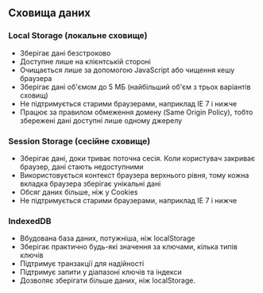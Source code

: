## Сховища даних

### Local Storage (локальне сховище)

-   Зберігає дані безстроково
-   Доступне лише на клієнтській стороні
-   Очищається лише за допомогою JavaScript або чищення кешу браузера
-   Зберігає дані об'ємом до 5 МБ (найбільший об'єм з трьох варіантів сховищ)
-   Не підтримується старими браузерами, наприклад IE 7 і нижче
-   Працює за правилом обмеження домену (Same Origin Policy), тобто збережені дані доступні лише одному джерелу

### Session Storage (сесійне сховище)

-   Зберігає дані, доки триває поточна сесія. Коли користувач закриває браузер, дані стають недоступними
-   Використовується контекст браузера верхнього рівня, тому кожна вкладка браузера зберігає унікальні дані
-   Обсяг даних більше, ніж у Cookies
-   Не підтримується старими браузерами, наприклад IE 7 і нижче

### IndexedDB

-   Вбудована база даних, потужніша, ніж localStorage
-   Зберігає практично будь-які значення за ключами, кілька типів ключів
-   Підтримує транзакції для надійності
-   Підтримує запити у діапазоні ключів та індекси
-   Дозволяє зберігати більше даних, ніж localStorage.
